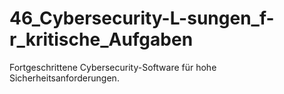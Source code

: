 # 46_Cybersecurity-L-sungen_f-r_kritische_Aufgaben
Fortgeschrittene Cybersecurity-Software für hohe Sicherheitsanforderungen.
